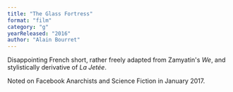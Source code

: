 ```yaml
---
title: "The Glass Fortress"
format: "film"
category: "g"
yearReleased: "2016"
author: "Alain Bourret"
---
```

Disappointing French short, rather freely adapted from  Zamyatin's _We_, and stylistically derivative of _La Jetée_.

Noted on Facebook Anarchists and Science Fiction in  January 2017.
 
